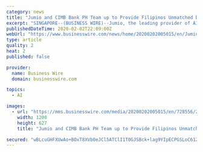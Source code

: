 ```yaml
---
category: news
title: "Jumio and CIMB Bank PH Team up to Provide Filipinos Unmatched Digital Onboarding Experience With AI-Powered Identity Verification Technology"
excerpt: "SINGAPORE--(BUSINESS WIRE)--Jumio, the leading provider of AI-powered end-to-end identity verification and authentication solutions, has partnered with CIMB Bank Philippines’ all-digital bank to provide a simple, hassle-free and convenient digital onboarding solution to Filipinos. In its first full year of formal operations, CIMB Bank ..."
publishedDateTime: 2020-02-02T22:09:00Z
webUrl: "https://www.businesswire.com/news/home/20200202005015/en/Jumio-CIMB-Bank-PH-Team-Provide-Filipinos"
type: article
quality: 2
heat: 2
published: false

provider:
  name: Business Wire
  domain: businesswire.com

topics:
  - AI

images:
  - url: "https://mms.businesswire.com/media/20200202005015/en/728556/23/Jumio_logo_for_BW_.jpg"
    width: 1200
    height: 627
    title: "Jumio and CIMB Bank PH Team up to Provide Filipinos Unmatched Digital Onboarding Experience With AI-Powered Identity Verification Technology"

secured: "wBLcuGHFXUwAo+BOxT8XVb0eJCl5ATClI1T0GJSBck+lag9YIpECPGSLoC61ZwsUzaO330y/TTcCWfe33EIf/Ca/iBJQsbXvC3QaRvSZKAvdOK7Ld7nIHsH4QT5TC5LCUkuDMTkhiEujeEi6D51/kYPLcxA70K+j0m+NJFFKMn6iR3U2U4lKlJazYe3AJ4DTa9nkxaeUkH0kRFd/fNu/Nf2OM+ImennXQm9Z0WFuQHun9sVpvhWEeM80gMxuwmJB8acpHod51d6WgSJuvOpP2Z7ZjkSX/m5xpPIpr6/YvVC91PDE8DXUUsTA6Mx4pMt3yD19pMa1lgBsyJhqXB0UsYH0NKHPtN3DQheiyBzKe5hlAe+RUZjgyJ2O5BK1emvD3RS3DommylqVZliAHJ9Wx1Q056RfJpIw8WMU26sKs5J9mr0icBGMGqjd+hqptDq7AqvuV8IOB1RBLwzxpSfBnTSK507zWmOWDNGfd1xREUw=;ul2sSmvoEFYVJB+xJPu2Vg=="
---
```



